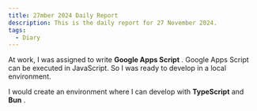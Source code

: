 ```yaml
---
title: 27mber 2024 Daily Report
description: This is the daily report for 27 November 2024.
tags:
  - Diary
---
```


At work, I was assigned to write **Google Apps Script** .
Google Apps Script can be executed in JavaScript.
So I was ready to develop in a local environment.

I would create an environment where I can develop with **TypeScript** and **Bun** .
